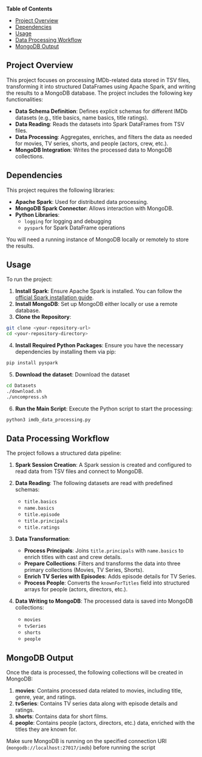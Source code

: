 **Table of Contents**
- [Project Overview](#project-overview)
- [Dependencies](#dependencies)
- [Usage](#usage)
- [Data Processing Workflow](#data-processing-workflow)
- [MongoDB Output](#mongodb-output)



## Project Overview
This project focuses on processing IMDb-related data stored in TSV files, transforming it into structured DataFrames using Apache Spark, and writing the results to a MongoDB database. The project includes the following key functionalities:

- **Data Schema Definition**: Defines explicit schemas for different IMDb datasets (e.g., title basics, name basics, title ratings).
- **Data Reading**: Reads the datasets into Spark DataFrames from TSV files.
- **Data Processing**: Aggregates, enriches, and filters the data as needed for movies, TV series, shorts, and people (actors, crew, etc.).
- **MongoDB Integration**: Writes the processed data to MongoDB collections.
    

## Dependencies

This project requires the following libraries:
- **Apache Spark**: Used for distributed data processing.
- **MongoDB Spark Connector**: Allows interaction with MongoDB.
- **Python Libraries**:
    - `logging` for logging and debugging
    - `pyspark` for Spark DataFrame operations

You will need a running instance of MongoDB locally or remotely to store the results.

## Usage

To run the project:

1. **Install Spark**: Ensure Apache Spark is installed. You can follow the [official Spark installation guide](https://spark.apache.org/docs/latest/index.html).
2. **Install MongoDB**: Set up MongoDB either locally or use a remote database.
3. **Clone the Repository**:

```bash
git clone <your-repository-url>
cd <your-repository-directory>
```
    
4. **Install Required Python Packages**: Ensure you have the necessary dependencies by installing them via pip:

```python
pip install pyspark
```

5. **Download the dataset**: Download the dataset
```bash
cd Datasets
./download.sh
./uncompress.sh
```

6. **Run the Main Script**: Execute the Python script to start the processing:
      
```bash
python3 imdb_data_processing.py
```
    



## Data Processing Workflow

The project follows a structured data pipeline:

1. **Spark Session Creation**: A Spark session is created and configured to read data from TSV files and connect to MongoDB.
2. **Data Reading**: The following datasets are read with predefined schemas:
    - `title.basics`
    - `name.basics`
    - `title.episode`
    - `title.principals`
    - `title.ratings`
        
3. **Data Transformation**:
    
    - **Process Principals**: Joins `title.principals` with `name.basics` to enrich titles with cast and crew details.
    - **Prepare Collections**: Filters and transforms the data into three primary collections (Movies, TV Series, Shorts).
    - **Enrich TV Series with Episodes**: Adds episode details for TV Series.
    - **Process People**: Converts the `knownForTitles` field into structured arrays for people (actors, directors, etc.).
        
10. **Data Writing to MongoDB**: The processed data is saved into MongoDB collections:

    - `movies`
    - `tvSeries`
    - `shorts`
    - `people`

## MongoDB Output

Once the data is processed, the following collections will be created in MongoDB:

1. **movies**: Contains processed data related to movies, including title, genre, year, and ratings.
2. **tvSeries**: Contains TV series data along with episode details and ratings.
3. **shorts**: Contains data for short films.
4. **people**: Contains people (actors, directors, etc.) data, enriched with the titles they are known for.
    
Make sure MongoDB is running on the specified connection URI (`mongodb://localhost:27017/imdb`) before running the script